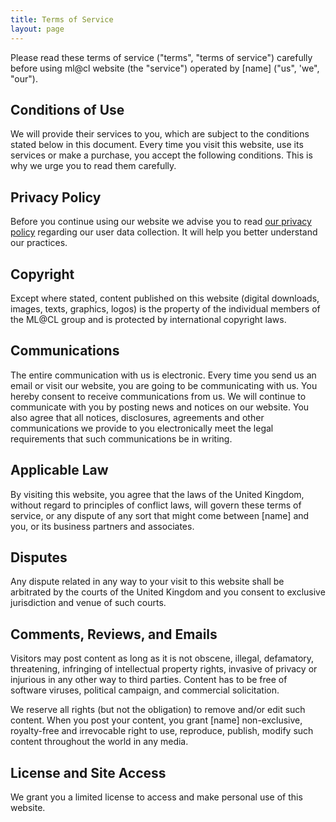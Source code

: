 ```yaml
---
title: Terms of Service
layout: page
---
```


Please read these terms of service ("terms", "terms of service") carefully before using ml@cl website (the "service") operated by [name] ("us", 'we", "our").

## Conditions of Use

We will provide their services to you, which are subject to the conditions stated below in this document. Every time you visit this website, use its services or make a purchase, you accept the following conditions. This is why we urge you to read them carefully.

## Privacy Policy

Before you continue using our website we advise you to read [our privacy policy](./privacy.html)  regarding our user data collection. It will help you better understand our practices.

## Copyright

Except where stated, content published on this website (digital downloads, images, texts, graphics, logos) is the property of the individual members of the ML@CL group and is protected by international copyright laws. 

## Communications

The entire communication with us is electronic. Every time you send us an email or visit our website, you are going to be communicating with us. You hereby consent to receive communications from us. We will continue to communicate with you by posting news and notices on our website. You also agree that all notices, disclosures, agreements and other communications we provide to you electronically meet the legal requirements that such communications be in writing.

## Applicable Law

By visiting this website, you agree that the laws of the United Kingdom, without regard to principles of conflict laws, will govern these terms of service, or any dispute of any sort that might come between [name] and you, or its business partners and associates.

## Disputes

Any dispute related in any way to your visit to this website shall be arbitrated by the courts of the United Kingdom and you consent to exclusive jurisdiction and venue of such courts.

## Comments, Reviews, and Emails

Visitors may post content as long as it is not obscene, illegal, defamatory, threatening, infringing of intellectual property rights, invasive of privacy or injurious in any other way to third parties. Content has to be free of software viruses, political campaign, and commercial solicitation.

We reserve all rights (but not the obligation) to remove and/or edit such content. When you post your content, you grant [name] non-exclusive, royalty-free and irrevocable right to use, reproduce, publish, modify such content throughout the world in any media.

## License and Site Access

We grant you a limited license to access and make personal use of this website.

